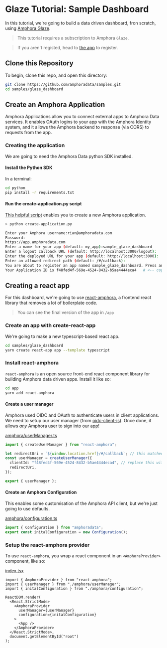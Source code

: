 # Glaze Tutorial: Sample Dashboard

In this tutorial, we're going to build a data driven dashboard, fron scratch, using [Amphora Glaze](https://www.amphoradata.com/glaze/).

> This tutorial requires a subscription to Amphora `Glaze`. 

> If you aren't registed, head to [the app](https://app.amphoradata.com/) to register.

## Clone this Repository

To begin, clone this repo, and open this directory:

```sh
git clone https://github.com/amphoradata/samples.git
cd samples/glaze_dashboard
```

## Create an Amphora Application

Amphora Applications allow you to connect external apps to Amphora Data services. It enables OAuth logins to your app with the Amphora Identity system, and it allows the Amphora backend to response (via CORS) to requests from the app.

### Creating the application

We are going to need the Amphora Data python SDK installed.

#### Install the Python SDK

In a terminal:

```sh
cd python
pip install -r requirements.txt
```

#### Run the create-application.py script

[This helpful script](python/scripts/create-application.py) enables you to create a new Amphora application.

```sh
> python create-application.py

Enter your Amphora username:rian@amphoradata.com
Password:
https://app.amphoradata.com
Enter a name for your app (default: my_app):sample_glaze_dashboard
Enter a logout callback URL (default: http://localhost:3000/logout):
Enter the deployed URL for your app (default: http://localhost:3000):
Enter an allowed redirect path (default: /#/callback):
You are about to register an app named sample_glaze_dashboard. Press any key to continue, or ctrl+c to cancel...
Your Application ID is f48fed4f-569e-4524-8432-b5ae4444eca4   # <-- copy this id
```


## Creating a react app

For this dashboard, we're going to use [react-amphora](https://github.com/xtellurian/react-amphora), a frontend react library that removes a lot of boilerplate code.

> You can see the final version of the app in `/app`

### Create an app with create-react-app

We're going to make a new typescript-based react app.

```sh
cd samples/glaze_dashboard
yarn create react-app app --template typescript
```

### Install react-amphora

`react-amphora` is an open source front-end react component library for building Amphora data driven apps. Install it like so:

```sh
cd app
yarn add react-amphora
```

#### Create a user manager

Amphora used OIDC and OAuth to authenticate users in client applications. We need to setup our user manager (from [oidc-client-js](https://github.com/IdentityModel/oidc-client-js)). Once done, it allows *any* Amphora user to sign into our app!

[amphora/userManager.ts](app/src/amphora/userManager.ts)

```ts
import { createUserManager } from "react-amphora";

let redirectUri = `${window.location.href}/#/callback`; // this matched the callback path we defined above.
const userManager = createUserManager({
  clientId: "f48fed4f-569e-4524-8432-b5ae4444eca4", // replace this with your ID
  redirectUri,
});

export { userManager };
```

#### Create an Amphora Configuration

This enables some customisation of the Amphora API client, but we're just going to use defaults.

[amphora/configuration.ts](app/src/amphora/configuration.ts)

```ts
import { Configuration } from "amphoradata";
export const initalConfiguration = new Configuration();
```


### Setup the react-amphora provider

To use `react-amphora`, you wrap a react component in an `<AmphoraProvider>` component, like so:

[index.tsx](app/src/index.tsx)

```tsx
import { AmphoraProvider } from "react-amphora";
import { userManager } from "./amphora/userManager";
import { initalConfiguration } from "./amphora/configuration";

ReactDOM.render(
  <React.StrictMode>
    <AmphoraProvider
      userManager={userManager}
      configuration={initalConfiguration}
    >
      <App />
    </AmphoraProvider>
  </React.StrictMode>,
  document.getElementById("root")
);
```